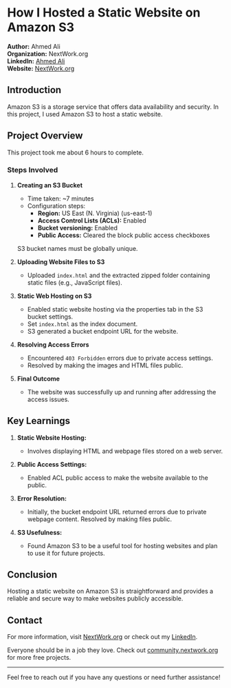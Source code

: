 # How I Hosted a Static Website on Amazon S3

**Author:** Ahmed Ali  
**Organization:** NextWork.org  
**LinkedIn:** [Ahmed Ali](https://www.linkedin.com/in/ahmed-ali-99055728b/)  
**Website:** [NextWork.org](http://www.nextwork.org/)

## Introduction

Amazon S3 is a storage service that offers data availability and security. In this project, I used Amazon S3 to host a static website.

## Project Overview

This project took me about 6 hours to complete.

### Steps Involved

1. **Creating an S3 Bucket**
   - Time taken: ~7 minutes
   - Configuration steps:
     - **Region:** US East (N. Virginia) (us-east-1)
     - **Access Control Lists (ACLs):** Enabled
     - **Bucket versioning:** Enabled
     - **Public Access:** Cleared the block public access checkboxes

   S3 bucket names must be globally unique.

2. **Uploading Website Files to S3**
   - Uploaded `index.html` and the extracted zipped folder containing static files (e.g., JavaScript files).

3. **Static Web Hosting on S3**
   - Enabled static website hosting via the properties tab in the S3 bucket settings.
   - Set `index.html` as the index document.
   - S3 generated a bucket endpoint URL for the website.

4. **Resolving Access Errors**
   - Encountered `403 Forbidden` errors due to private access settings.
   - Resolved by making the images and HTML files public.

5. **Final Outcome**
   - The website was successfully up and running after addressing the access issues.

## Key Learnings

1. **Static Website Hosting:**
   - Involves displaying HTML and webpage files stored on a web server.
   
2. **Public Access Settings:**
   - Enabled ACL public access to make the website available to the public.
   
3. **Error Resolution:**
   - Initially, the bucket endpoint URL returned errors due to private webpage content. Resolved by making files public.
   
4. **S3 Usefulness:**
   - Found Amazon S3 to be a useful tool for hosting websites and plan to use it for future projects.

## Conclusion

Hosting a static website on Amazon S3 is straightforward and provides a reliable and secure way to make websites publicly accessible.

## Contact

For more information, visit [NextWork.org](http://www.nextwork.org/) or check out my [LinkedIn](https://www.linkedin.com/in/ahmed-ali-99055728b/).

Everyone should be in a job they love. Check out [community.nextwork.org](http://community.nextwork.org/) for more free projects.

---

Feel free to reach out if you have any questions or need further assistance!

